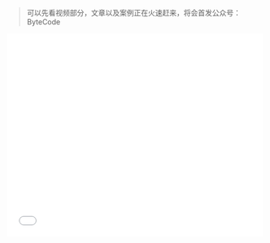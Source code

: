 > 可以先看视频部分，文章以及案例正在火速赶来，将会首发公众号：ByteCode

<iframe src="//player.bilibili.com/player.html?aid=457863673&bvid=BV1f5411V7R9&cid=255997872&page=1" scrolling="no" border="0" frameborder="no" framespacing="0" allowfullscreen="true" width=100% height=400px' />




